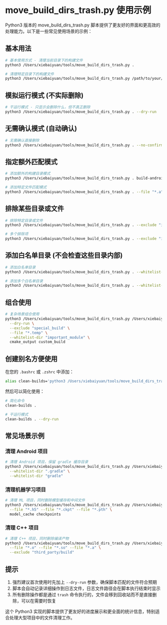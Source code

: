 # move_build_dirs_trash.py 使用示例

Python3 版本的 move_build_dirs_trash.py 脚本提供了更友好的界面和更高效的处理能力。以下是一些常见使用场景的示例：

## 基本用法

```bash
# 基本使用方式 - 清理当前目录下的构建文件
python3 /Users/xiebaiyuan/tools/move_build_dirs_trash.py .

# 清理特定目录下的构建文件
python3 /Users/xiebaiyuan/tools/move_build_dirs_trash.py /path/to/your/project
```

## 模拟运行模式 (不实际删除)

```bash
# 干运行模式 - 只显示会删除什么，但不真正删除
python3 /Users/xiebaiyuan/tools/move_build_dirs_trash.py . --dry-run
```

## 无需确认模式 (自动确认)

```bash
# 无需确认直接删除
python3 /Users/xiebaiyuan/tools/move_build_dirs_trash.py . --no-confirm
```

## 指定额外匹配模式

```bash
# 添加额外的构建目录模式
python3 /Users/xiebaiyuan/tools/move_build_dirs_trash.py . build-android build-ios

# 添加特定文件匹配模式
python3 /Users/xiebaiyuan/tools/move_build_dirs_trash.py . --file "*.a" --file "*.o"
```

## 排除某些目录或文件

```bash
# 排除特定目录或文件
python3 /Users/xiebaiyuan/tools/move_build_dirs_trash.py . --exclude "important_build"

# 多个排除项
python3 /Users/xiebaiyuan/tools/move_build_dirs_trash.py . --exclude "important_build" --exclude "special_file.log"
```

## 添加白名单目录 (不会检查这些目录内部)

```bash
# 添加白名单目录
python3 /Users/xiebaiyuan/tools/move_build_dirs_trash.py . --whitelist-dir "my_libs"

# 添加多个白名单目录
python3 /Users/xiebaiyuan/tools/move_build_dirs_trash.py . --whitelist-dir "my_libs" --whitelist-dir "external"
```

## 组合使用

```bash
# 复杂场景组合使用
python3 /Users/xiebaiyuan/tools/move_build_dirs_trash.py /Users/xiebaiyuan/projects \
  --dry-run \
  --exclude "special_build" \
  --file "*.temp" \
  --whitelist-dir "important_module" \
  cmake_output custom_build
```

## 创建别名方便使用

在您的 `.bashrc` 或 `.zshrc` 中添加：

```bash
alias clean-builds='python3 /Users/xiebaiyuan/tools/move_build_dirs_trash.py'
```

然后可以简化使用：

```bash
# 简化命令
clean-builds .

# 干运行模式
clean-builds . --dry-run
```

## 常见场景示例

### 清理 Android 项目

```bash
# 清理 Android 项目，保留 gradle 缓存目录
python3 /Users/xiebaiyuan/tools/move_build_dirs_trash.py /Users/xiebaiyuan/AndroidStudioProjects \
  --whitelist-dir ".gradle" \
  --whitelist-dir "gradle"
```

### 清理机器学习项目

```bash
# 清理 ML 项目，同时删除模型缓存和中间文件
python3 /Users/xiebaiyuan/tools/move_build_dirs_trash.py /Users/xiebaiyuan/ml_projects \
  --file "*.h5" --file "*.ckpt" --file "*.pth" \
  model_cache checkpoints
```

### 清理 C++ 项目

```bash
# 清理 C++ 项目，同时删除编译产物
python3 /Users/xiebaiyuan/tools/move_build_dirs_trash.py /Users/xiebaiyuan/cpp_projects \
  --file "*.o" --file "*.so" --file "*.a" \
  --exclude "third_party/build"
```

## 提示

1. 强烈建议首次使用时先加上 `--dry-run` 参数，确保脚本匹配的文件符合预期
2. 脚本会自动记录详细操作到日志文件，日志文件路径会在脚本执行结束时显示
3. 所有删除操作都是通过 `trash` 命令执行的，文件会移到回收站而不是直接删除，可以在需要时恢复

这个 Python3 实现的脚本提供了更友好的进度展示和更全面的统计信息，特别适合处理大型项目中的文件清理工作。